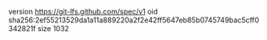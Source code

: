 version https://git-lfs.github.com/spec/v1
oid sha256:2ef55213529da1a11a889220a2f2e42ff5647eb85b0745749bac5cff0342821f
size 1032
